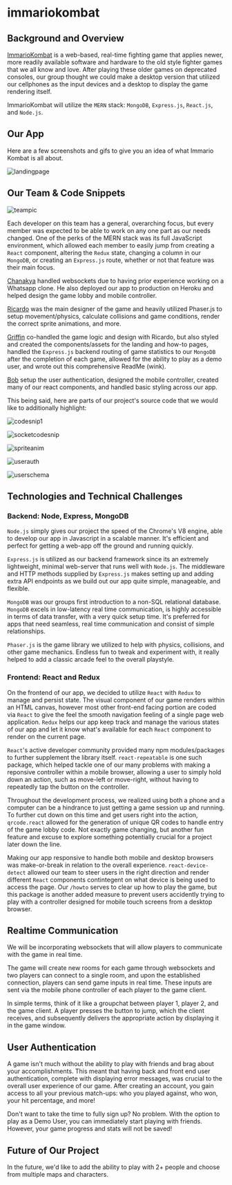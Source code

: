 # immariokombat


## Background and Overview

[ImmarioKombat](https://immariokombat.herokuapp.com/#/) is a web-based, real-time fighting game that applies newer, more readily available software and hardware to the old style fighter games that we all know and love. After playing these older games on deprecated consoles, our group thought we could make a desktop version that utilized our cellphones as the input devices and a desktop to display the game rendering itself. 

ImmarioKombat will utilize the `MERN` stack: `MongoDB`, `Express.js`, `React.js`, and `Node.js`. 

## Our App

Here are a few screenshots and gifs to give you an idea of what Immario Kombat is all about.

![landingpage](https://github.com/griffinsharp/immortalkombat/blob/master/frontend/src/components/assets/Landing%20Page.png)

## Our Team & Code Snippets

![teampic](https://github.com/griffinsharp/immortalkombat/blob/master/frontend/src/components/assets/immarioteampic.png)

Each developer on this team has a general, overarching focus, but every member was expected to be able to work on any one part as our needs changed. One of the perks of the MERN stack was its full JavaScript environment, which allowed each member to easily jump from creating a `React` component, altering the `Redux` state, changing a column in our `MongoDB`, or creating an `Express.js` route, whether or not that feature was their main focus. 

[Chanakya](https://github.com/chanakyav) handled websockets due to having prior experience working on a Whatsapp clone. He also deployed our app to production on Heroku and helped design the game lobby and mobile controller.

[Ricardo](https://github.com/arrudaricardo) was the main designer of the game and heavily utilized Phaser.js to setup movement/physics, calculate collisions and game conditions, render the correct sprite animations, and more.

[Griffin](https://github.com/griffinsharp) co-handled the game logic and design with Ricardo, but also styled and created the components/assets for the landing and how-to pages, handled the `Express.js` backend routing of game statistics to our `MongoDB` after the completion of each game, allowed for the ability to play as a demo user, and wrote out this comprehensive ReadMe (wink). 

[Bob](https://github.com/bppandre) setup the user authentication, designed the mobile controller, created many of our react components, and handled basic styling across our app. 

This being said, here are parts of our project's source code that we would like to additionally highlight:

![codesnip1](https://github.com/griffinsharp/immortalkombat/blob/master/frontend/src/components/assets/GameStatsAxiosRouting.png)

![socketcodesnip](https://github.com/griffinsharp/immortalkombat/blob/master/frontend/src/components/assets/SocketCodeSnippet.png)

![spriteanim](https://github.com/griffinsharp/immortalkombat/blob/master/frontend/src/components/assets/SpriteAnimationandHitCalculation.png)

![userauth](https://github.com/griffinsharp/immortalkombat/blob/master/frontend/src/components/assets/UserAuth.png)

![userschema](https://github.com/griffinsharp/immortalkombat/blob/master/frontend/src/components/assets/UserSchema.png)

## Technologies and Technical Challenges

###  Backend: Node, Express, MongoDB

`Node.js` simply gives our project the speed of the Chrome's V8 engine, able to develop our app in Javascript in a scalable manner. It's efficient and perfect for getting a web-app off the ground and running quickly. 

`Express.js` is utilized as our backend framework since its an extremely lightweight, minimal web-server that runs well with `Node.js`. The middleware and HTTP methods supplied by `Express.js` makes setting up and adding extra API endpoints as we build out our app quite simple, manageable, and flexible.

`MongoDB` was our groups first introduction to a non-SQL relational database. `MongoDB` excels in low-latency real time communication, is highly accessible in terms of data transfer, with a very quick setup time. It's preferred for apps that need seamless, real time communication and consist of simple relationships. 

`Phaser.js` is the game library we utilized to help with physics, collisions, and other game mechanics. Endless fun to tweak and experiment with, it really helped to add a classic arcade feel to the overall playstyle. 

### Frontend: React and Redux
On the frontend of our app, we decided to utilize `React` with `Redux` to manage and persist state. The visual component of our game renders within an HTML canvas, however most other front-end facing portion are coded via `React` to give the feel the smooth navigation feeling of a single page web application. `Redux` helps our app keep track and manage the various states of our app and let it know what's available for each `React` component to render on the current page. 

`React`'s active developer community provided many npm modules/packages to further supplement the library itself. `react-repeatable` is one such package, which helped tackle one of our many problems with making a reponsive controller within a mobile browser, allowing a user to simply hold down an action, such as move-left or move-right, without having to repeatedly tap the button on the controller.

Throughout the development process, we realized using both a phone and a computer can be a hindrance to just getting a game session up and running. To further cut down on this time and get users right into the action, `qrcode.react` allowed for the generation of unique QR codes to handle entry of the game lobby code. Not exactly game changing, but another fun feature and excuse to explore something potentially crucial for a project later down the line.

Making our app responsive to handle both mobile and desktop browsers was make-or-break in relation to the overall experience. `react-device-detect` allowed our team to steer users in the right direction and render different `React` components contintegent on what device is being used to access the page. Our `/howto` serves to clear up how to play the game, but this package is another added measure to prevent users accidently trying to play with a controller designed for mobile touch screens from a desktop browser. 

## Realtime Communication
We will be incorporating websockets that will allow players to communicate with the game in real time.

The game will create new rooms for each game through websockets and two players can connect to a single room, and upon the established connection, players can send game inputs in real time. These inputs are sent via the mobile phone controller of each player to the game client.

In simple terms, think of it like a groupchat between player 1, player 2, and the game client. A player presses the button to jump, which the client receives, and subsequently delivers the appropriate action by displaying it in the game window. 

## User Authentication 
A game isn't much without the ability to play with friends and brag about your accomplishments. This meant that having back and front end user authentication, complete with displaying error messages, was crucial to the overall user experience of our game. After creating an account, you gain access to all your previous match-ups: who you played against, who won, your hit percentage, and more!

Don't want to take the time to fully sign up? No problem. With the option to play as a Demo User, you can immediately start playing with friends. However, your game progress and stats will not be saved!

## Future of Our Project
In the future, we'd like to add the ability to play with 2+ people and choose from multiple maps and characters.
